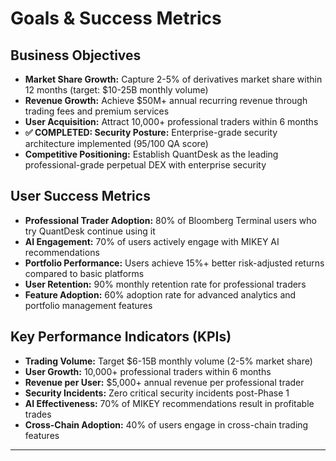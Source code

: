 # Goals & Success Metrics

## Business Objectives

- **Market Share Growth:** Capture 2-5% of derivatives market share within 12 months (target: $10-25B monthly volume)
- **Revenue Growth:** Achieve $50M+ annual recurring revenue through trading fees and premium services
- **User Acquisition:** Attract 10,000+ professional traders within 6 months
- **✅ COMPLETED: Security Posture:** Enterprise-grade security architecture implemented (95/100 QA score)
- **Competitive Positioning:** Establish QuantDesk as the leading professional-grade perpetual DEX with enterprise security

## User Success Metrics

- **Professional Trader Adoption:** 80% of Bloomberg Terminal users who try QuantDesk continue using it
- **AI Engagement:** 70% of users actively engage with MIKEY AI recommendations
- **Portfolio Performance:** Users achieve 15%+ better risk-adjusted returns compared to basic platforms
- **User Retention:** 90% monthly retention rate for professional traders
- **Feature Adoption:** 60% adoption rate for advanced analytics and portfolio management features

## Key Performance Indicators (KPIs)

- **Trading Volume:** Target $6-15B monthly volume (2-5% market share)
- **User Growth:** 10,000+ professional traders within 6 months
- **Revenue per User:** $5,000+ annual revenue per professional trader
- **Security Incidents:** Zero critical security incidents post-Phase 1
- **AI Effectiveness:** 70% of MIKEY recommendations result in profitable trades
- **Cross-Chain Adoption:** 40% of users engage in cross-chain trading features

---
